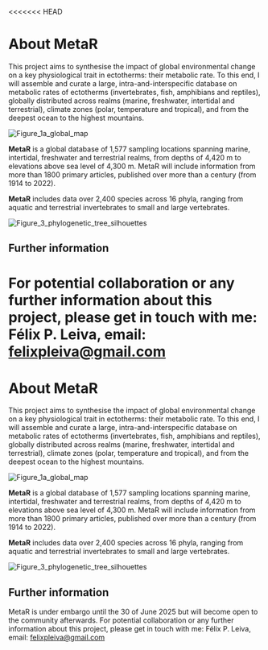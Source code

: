 <<<<<<< HEAD
# About MetaR

This project aims to synthesise the impact of global environmental change on a key physiological trait in ectotherms: their metabolic rate. To this end, I will assemble and curate a large, intra-and-interspecific database on metabolic rates of ectotherms (invertebrates, fish, amphibians and reptiles), globally distributed across realms (marine, freshwater, intertidal and terrestrial), climate zones (polar, temperature and tropical), and from the deepest ocean to the highest mountains.

![Figure_1a_global_map](https://github.com/felixpleiva/MetaR/assets/57069034/34b1f7ca-a8ae-4e31-a937-aa45b6e79294)

**MetaR** is a global database of 1,577 sampling locations spanning marine, intertidal, freshwater and terrestrial realms, from depths of 4,420 m to elevations above sea level of 4,300 m. MetaR will include information from more than 1800 primary articles, published over more than a century (from 1914 to 2022).

**MetaR** includes data over 2,400 species across 16 phyla, ranging from aquatic and terrestrial invertebrates to small and large vertebrates.

![Figure_3_phylogenetic_tree_silhouettes](https://github.com/felixpleiva/MetaR/assets/57069034/4779a9a8-4b54-46d8-9d29-f45929cf9377)

## Further information
For potential collaboration or any further information about this project, please get in touch with me: Félix P. Leiva, email: felixpleiva@gmail.com
=======
# About MetaR

This project aims to synthesise the impact of global environmental change on a key physiological trait in ectotherms: their metabolic rate. To this end, I will assemble and curate a large, intra-and-interspecific database on metabolic rates of ectotherms (invertebrates, fish, amphibians and reptiles), globally distributed across realms (marine, freshwater, intertidal and terrestrial), climate zones (polar, temperature and tropical), and from the deepest ocean to the highest mountains.

![Figure_1a_global_map](https://github.com/felixpleiva/MetaR/assets/57069034/34b1f7ca-a8ae-4e31-a937-aa45b6e79294)

**MetaR** is a global database of 1,577 sampling locations spanning marine, intertidal, freshwater and terrestrial realms, from depths of 4,420 m to elevations above sea level of 4,300 m. MetaR will include information from more than 1800 primary articles, published over more than a century (from 1914 to 2022).

**MetaR** includes data over 2,400 species across 16 phyla, ranging from aquatic and terrestrial invertebrates to small and large vertebrates.

![Figure_3_phylogenetic_tree_silhouettes](https://github.com/felixpleiva/MetaR/assets/57069034/4779a9a8-4b54-46d8-9d29-f45929cf9377)

## Further information
MetaR is under embargo until the 30 of June 2025 but will become open to  the community afterwards. For potential collaboration or any further information about this project, please get in touch with me: Félix P. Leiva, email: felixpleiva@gmail.com
